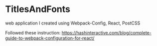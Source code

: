 # TitlesAndFonts
web application I created using Webpack-Config, React, PostCSS

Followed these instruction: https://hashinteractive.com/blog/complete-guide-to-webpack-configuration-for-react/
